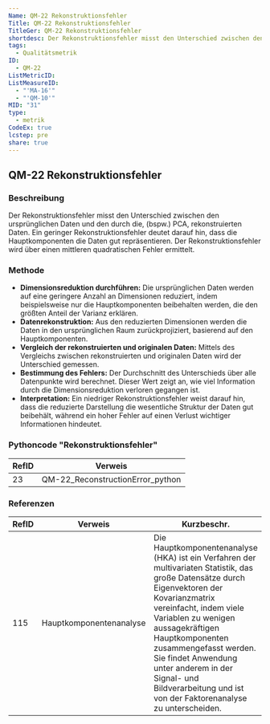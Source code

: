```yaml
---
Name: QM-22 Rekonstruktionsfehler
Title: QM-22 Rekonstruktionsfehler
TitleGer: QM-22 Rekonstruktionsfehler
shortdesc: Der Rekonstruktionsfehler misst den Unterschied zwischen den ursprünglichen Daten und den durch die (bspw.) PCA rekonstruierten Daten
tags:
  - Qualitätsmetrik
ID:
  - QM-22
ListMetricID: 
ListMeasureID:
  - "'MA-16'"
  - "'QM-10'"
MID: "31"
type:
  - metrik
CodeEx: true
lcstep: pre
share: true
---
```

## QM-22 Rekonstruktionsfehler

### Beschreibung

Der Rekonstruktionsfehler misst den Unterschied zwischen den ursprünglichen Daten und den durch die, (bspw.) PCA, rekonstruierten Daten. Ein geringer Rekonstruktionsfehler deutet darauf hin, dass die Hauptkomponenten die Daten gut repräsentieren. Der Rekonstruktionsfehler wird über einen mittleren quadratischen Fehler ermittelt. 

### Methode

- **Dimensionsreduktion durchführen:** Die ursprünglichen Daten werden auf eine geringere Anzahl an Dimensionen reduziert, indem beispielsweise nur die Hauptkomponenten beibehalten werden, die den größten Anteil der Varianz erklären.
- **Datenrekonstruktion:** Aus den reduzierten Dimensionen werden die Daten in den ursprünglichen Raum zurückprojiziert, basierend auf den Hauptkomponenten.
- **Vergleich der rekonstruierten und originalen Daten:** Mittels des Vergleichs zwischen rekonstruierten und originalen Daten wird der Unterschied gemessen.
- **Bestimmung des Fehlers:** Der Durchschnitt des Unterschieds über alle Datenpunkte wird berechnet. Dieser Wert zeigt an, wie viel Information durch die Dimensionsreduktion verloren gegangen ist.
- **Interpretation:** Ein niedriger Rekonstruktionsfehler weist darauf hin, dass die reduzierte Darstellung die wesentliche Struktur der Daten gut beibehält, während ein hoher Fehler auf einen Verlust wichtiger Informationen hindeutet.


### Pythoncode "Rekonstruktionsfehler"
| RefID | Verweis                          |
| ----- | -------------------------------- |
| 23    | QM-22_ReconstructionError_python |


### Referenzen
| RefID | Verweis                   | Kurzbeschr.                                                                                                                                                                                                                                                                                                                                                                    |
| ----- | ------------------------- | ------------------------------------------------------------------------------------------------------------------------------------------------------------------------------------------------------------------------------------------------------------------------------------------------------------------------------------------------------------------------------ |
| 115   |  Hauptkomponentenanalyse  | Die Hauptkomponentenanalyse (HKA) ist ein Verfahren der multivariaten Statistik, das große Datensätze durch Eigenvektoren der Kovarianzmatrix vereinfacht, indem viele Variablen zu wenigen aussagekräftigen Hauptkomponenten zusammengefasst werden. Sie findet Anwendung unter anderem in der Signal- und Bildverarbeitung und ist von der Faktorenanalyse zu unterscheiden. |
